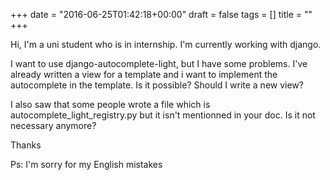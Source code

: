 +++
date = "2016-06-25T01:42:18+00:00"
draft = false
tags = []
title = ""
+++
<p>Hi, I'm a uni student who is in internship. I'm currently working with django.</p>
<p>I want to use django-autocomplete-light, but I have some problems. I've already written a view for a template and i want to implement the autocomplete in the template. Is it possible? Should I write a new view?</p>
<p>I also saw that some people wrote a file which is autocomplete_light_registry.py but it isn't mentionned in your doc. Is it not necessary anymore?</p>
<p>Thanks</p>
<p></p>
<p>Ps: I'm sorry for my English mistakes</p>